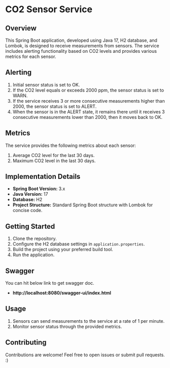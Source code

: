 # CO2 Sensor Service

## Overview

This Spring Boot application, developed using Java 17, H2 database, and Lombok, is designed to receive measurements from sensors. The service includes alerting functionality based on CO2 levels and provides various metrics for each sensor.

## Alerting

1. Initial sensor status is set to OK.
2. If the CO2 level equals or exceeds 2000 ppm, the sensor status is set to WARN.
3. If the service receives 3 or more consecutive measurements higher than 2000, the sensor status is set to ALERT.
4. When the sensor is in the ALERT state, it remains there until it receives 3 consecutive measurements lower than 2000, then it moves back to OK.

## Metrics

The service provides the following metrics about each sensor:

1. Average CO2 level for the last 30 days.
2. Maximum CO2 level in the last 30 days.

## Implementation Details

- **Spring Boot Version:** 3.x
- **Java Version:** 17
- **Database:** H2
- **Project Structure:** Standard Spring Boot structure with Lombok for concise code.

## Getting Started

1. Clone the repository.
2. Configure the H2 database settings in `application.properties`.
3. Build the project using your preferred build tool.
4. Run the application.

## Swagger

You can hit below link to get swagger doc.

- **http://localhost:8080/swagger-ui/index.html** 

## Usage

1. Sensors can send measurements to the service at a rate of 1 per minute.
2. Monitor sensor status through the provided metrics.

## Contributing

Contributions are welcome! Feel free to open issues or submit pull requests. :)


